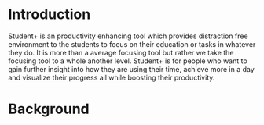 # Introduction 
Student+ is an productivity enhancing tool which provides distraction free environment to the students to focus on their education or tasks in whatever they do. It is more than a average focusing tool but rather we take the focusing tool to a whole another level. Student+ is for  people who want to gain further insight into how they are using their time, achieve more in a day and visualize their progress all while boosting their productivity.

# Background

